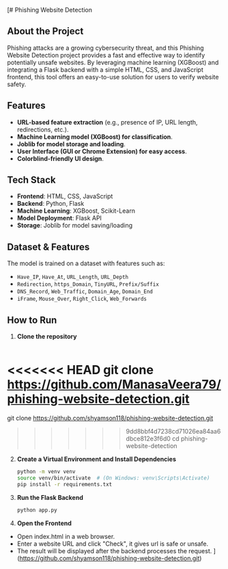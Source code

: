 [# Phishing Website Detection

##  About the Project
Phishing attacks are a growing cybersecurity threat, and this Phishing Website Detection project provides a fast and effective way to identify potentially unsafe websites. By leveraging machine learning (XGBoost) and integrating a Flask backend with a simple HTML, CSS, and JavaScript frontend, this tool offers an easy-to-use solution for users to verify website safety.
##  Features
- **URL-based feature extraction** (e.g., presence of IP, URL length, redirections, etc.).
- **Machine Learning model (XGBoost) for classification**.
- **Joblib for model storage and loading**.
- **User Interface (GUI or Chrome Extension) for easy access**.
- **Colorblind-friendly UI design**.

##  Tech Stack
- **Frontend**: HTML, CSS, JavaScript  
- **Backend**: Python, Flask  
- **Machine Learning**: XGBoost, Scikit-Learn  
- **Model Deployment**: Flask API  
- **Storage**: Joblib for model saving/loading 

##  Dataset & Features
The model is trained on a dataset with features such as:
- `Have_IP`, `Have_At`, `URL_Length`, `URL_Depth`
- `Redirection`, `https_Domain`, `TinyURL`, `Prefix/Suffix`
- `DNS_Record`, `Web_Traffic`, `Domain_Age`, `Domain_End`
- `iFrame`, `Mouse_Over`, `Right_Click`, `Web_Forwards`

##  How to Run
1. **Clone the repository**  
   ```bash
<<<<<<< HEAD
   git clone https://github.com/ManasaVeera79/phishing-website-detection.git
=======
   git clone https://github.com/shyamson118/phishing-website-detection.git
>>>>>>> 9dd8bbf4d7238cd71026ea84aa6dbce812e3f6d0
   cd phishing-website-detection
2. **Create a Virtual Environment and Install Dependencies**
   ```bash
   python -m venv venv
   source venv/bin/activate  # (On Windows: venv\Scripts\Activate)
   pip install -r requirements.txt
3. **Run the Flask Backend**
   ```bash
   python app.py
4. **Open the Frontend**
- Open index.html in a web browser.
- Enter a website URL and click "Check", it gives url is safe or unsafe.
- The result will be displayed after the backend processes the request.
](https://github.com/shyamson118/phishing-website-detection.git)
